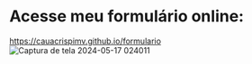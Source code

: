 # Acesse meu formulário online:
https://cauacrispimv.github.io/formulario
![Captura de tela 2024-05-17 024011](https://github.com/cauacrispimv/formulario/assets/123923424/38fea7a0-86e0-4db5-9113-d96f98de81c0)
